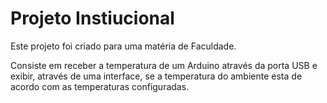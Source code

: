 # Projeto Instiucional

Este projeto foi criado para uma matéria de Faculdade.

Consiste em receber a temperatura de um Arduino através da porta USB e exibir, através de uma interface, se a temperatura do ambiente esta de acordo com as temperaturas configuradas.
